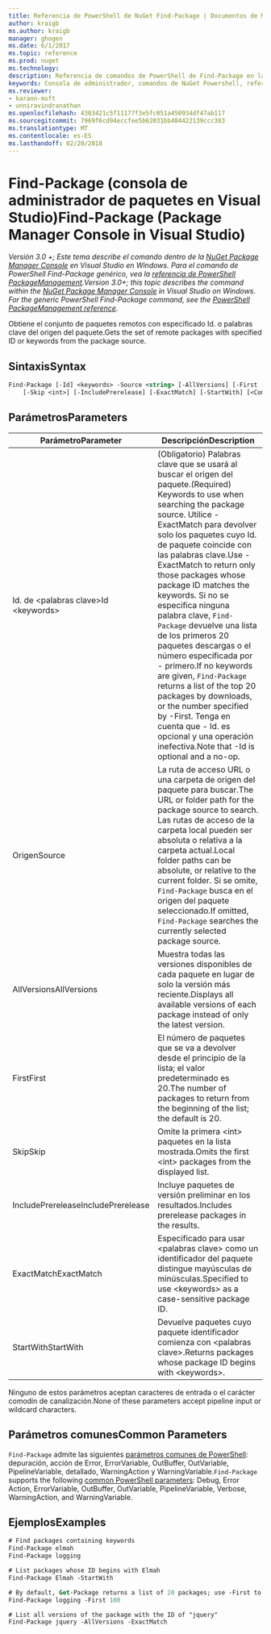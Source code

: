 ```yaml
---
title: Referencia de PowerShell de NuGet Find-Package | Documentos de Microsoft
author: kraigb
ms.author: kraigb
manager: ghogen
ms.date: 6/1/2017
ms.topic: reference
ms.prod: nuget
ms.technology: 
description: Referencia de comandos de PowerShell de Find-Package en la consola de administrador de paquetes de NuGet en Visual Studio.
keywords: Consola de administrador, comandos de NuGet Powershell, referencia de NuGet Powershell, Find-Package de paquete de NuGet
ms.reviewer:
- karann-msft
- unniravindranathan
ms.openlocfilehash: 4303421c5f11177f3e5fc051a450934df47ab117
ms.sourcegitcommit: 7969f6cd94eccfee5b62031bb404422139ccc383
ms.translationtype: MT
ms.contentlocale: es-ES
ms.lasthandoff: 02/20/2018
---
```

# <a name="find-package-package-manager-console-in-visual-studio"></a><span data-ttu-id="bf485-104">Find-Package (consola de administrador de paquetes en Visual Studio)</span><span class="sxs-lookup"><span data-stu-id="bf485-104">Find-Package (Package Manager Console in Visual Studio)</span></span>

<span data-ttu-id="bf485-105">*Versión 3.0 +; Este tema describe el comando dentro de la [NuGet Package Manager Console](package-manager-console.md) en Visual Studio en Windows. Para el comando de PowerShell Find-Package genérico, vea la [referencia de PowerShell PackageManagement](/powershell/module/packagemanagement/?view=powershell-6).*</span><span class="sxs-lookup"><span data-stu-id="bf485-105">*Version 3.0+; this topic describes the command within the [NuGet Package Manager Console](package-manager-console.md) in Visual Studio on Windows. For the generic PowerShell Find-Package command, see the [PowerShell PackageManagement reference](/powershell/module/packagemanagement/?view=powershell-6).*</span></span>

<span data-ttu-id="bf485-106">Obtiene el conjunto de paquetes remotos con especificado Id. o palabras clave del origen del paquete.</span><span class="sxs-lookup"><span data-stu-id="bf485-106">Gets the set of remote packages with specified ID or keywords from the package source.</span></span>

## <a name="syntax"></a><span data-ttu-id="bf485-107">Sintaxis</span><span class="sxs-lookup"><span data-stu-id="bf485-107">Syntax</span></span>

```ps
Find-Package [-Id] <keywords> -Source <string> [-AllVersions] [-First [<int>]]
    [-Skip <int>] [-IncludePrerelease] [-ExactMatch] [-StartWith] [<CommonParameters>]
```

## <a name="parameters"></a><span data-ttu-id="bf485-108">Parámetros</span><span class="sxs-lookup"><span data-stu-id="bf485-108">Parameters</span></span>

| <span data-ttu-id="bf485-109">Parámetro</span><span class="sxs-lookup"><span data-stu-id="bf485-109">Parameter</span></span> | <span data-ttu-id="bf485-110">Descripción</span><span class="sxs-lookup"><span data-stu-id="bf485-110">Description</span></span> |
| --- | --- |
| <span data-ttu-id="bf485-111">Id. de &lt;palabras clave&gt;</span><span class="sxs-lookup"><span data-stu-id="bf485-111">Id &lt;keywords&gt;</span></span> | <span data-ttu-id="bf485-112">(Obligatorio) Palabras clave que se usará al buscar el origen del paquete.</span><span class="sxs-lookup"><span data-stu-id="bf485-112">(Required) Keywords to use when searching the package source.</span></span> <span data-ttu-id="bf485-113">Utilice - ExactMatch para devolver solo los paquetes cuyo Id. de paquete coincide con las palabras clave.</span><span class="sxs-lookup"><span data-stu-id="bf485-113">Use -ExactMatch to return only those packages whose package ID matches the keywords.</span></span> <span data-ttu-id="bf485-114">Si no se especifica ninguna palabra clave, `Find-Package` devuelve una lista de los primeros 20 paquetes descargas o el número especificada por - primero.</span><span class="sxs-lookup"><span data-stu-id="bf485-114">If no keywords are given, `Find-Package` returns a list of the top 20 packages by downloads, or the number specified by -First.</span></span> <span data-ttu-id="bf485-115">Tenga en cuenta que - Id. es opcional y una operación inefectiva.</span><span class="sxs-lookup"><span data-stu-id="bf485-115">Note that -Id is optional and a no-op.</span></span> |
| <span data-ttu-id="bf485-116">Origen</span><span class="sxs-lookup"><span data-stu-id="bf485-116">Source</span></span> | <span data-ttu-id="bf485-117">La ruta de acceso URL o una carpeta de origen del paquete para buscar.</span><span class="sxs-lookup"><span data-stu-id="bf485-117">The URL or folder path for the package source to search.</span></span> <span data-ttu-id="bf485-118">Las rutas de acceso de la carpeta local pueden ser absoluta o relativa a la carpeta actual.</span><span class="sxs-lookup"><span data-stu-id="bf485-118">Local folder paths can be absolute, or relative to the current folder.</span></span> <span data-ttu-id="bf485-119">Si se omite, `Find-Package` busca en el origen del paquete seleccionado.</span><span class="sxs-lookup"><span data-stu-id="bf485-119">If omitted, `Find-Package` searches the currently selected package source.</span></span> |
| <span data-ttu-id="bf485-120">AllVersions</span><span class="sxs-lookup"><span data-stu-id="bf485-120">AllVersions</span></span> | <span data-ttu-id="bf485-121">Muestra todas las versiones disponibles de cada paquete en lugar de solo la versión más reciente.</span><span class="sxs-lookup"><span data-stu-id="bf485-121">Displays all available versions of each package instead of only the latest version.</span></span> |
| <span data-ttu-id="bf485-122">First</span><span class="sxs-lookup"><span data-stu-id="bf485-122">First</span></span> | <span data-ttu-id="bf485-123">El número de paquetes que se va a devolver desde el principio de la lista; el valor predeterminado es 20.</span><span class="sxs-lookup"><span data-stu-id="bf485-123">The number of packages to return from the beginning of the list; the default is 20.</span></span> |
| <span data-ttu-id="bf485-124">Skip</span><span class="sxs-lookup"><span data-stu-id="bf485-124">Skip</span></span> | <span data-ttu-id="bf485-125">Omite la primera &lt;int&gt; paquetes en la lista mostrada.</span><span class="sxs-lookup"><span data-stu-id="bf485-125">Omits the first &lt;int&gt; packages from the displayed list.</span></span>  |
| <span data-ttu-id="bf485-126">IncludePrerelease</span><span class="sxs-lookup"><span data-stu-id="bf485-126">IncludePrerelease</span></span> | <span data-ttu-id="bf485-127">Incluye paquetes de versión preliminar en los resultados.</span><span class="sxs-lookup"><span data-stu-id="bf485-127">Includes prerelease packages in the results.</span></span> |
| <span data-ttu-id="bf485-128">ExactMatch</span><span class="sxs-lookup"><span data-stu-id="bf485-128">ExactMatch</span></span> | <span data-ttu-id="bf485-129">Especificado para usar &lt;palabras clave&gt; como un identificador del paquete distingue mayúsculas de minúsculas.</span><span class="sxs-lookup"><span data-stu-id="bf485-129">Specified to use &lt;keywords&gt; as a case-sensitive package ID.</span></span> |
| <span data-ttu-id="bf485-130">StartWith</span><span class="sxs-lookup"><span data-stu-id="bf485-130">StartWith</span></span> | <span data-ttu-id="bf485-131">Devuelve paquetes cuyo paquete identificador comienza con &lt;palabras clave&gt;.</span><span class="sxs-lookup"><span data-stu-id="bf485-131">Returns packages whose package ID begins with &lt;keywords&gt;.</span></span> |

<span data-ttu-id="bf485-132">Ninguno de estos parámetros aceptan caracteres de entrada o el carácter comodín de canalización.</span><span class="sxs-lookup"><span data-stu-id="bf485-132">None of these parameters accept pipeline input or wildcard characters.</span></span>

## <a name="common-parameters"></a><span data-ttu-id="bf485-133">Parámetros comunes</span><span class="sxs-lookup"><span data-stu-id="bf485-133">Common Parameters</span></span>

<span data-ttu-id="bf485-134">`Find-Package` admite las siguientes [parámetros comunes de PowerShell](http://go.microsoft.com/fwlink/?LinkID=113216): depuración, acción de Error, ErrorVariable, OutBuffer, OutVariable, PipelineVariable, detallado, WarningAction y WarningVariable.</span><span class="sxs-lookup"><span data-stu-id="bf485-134">`Find-Package` supports the following [common PowerShell parameters](http://go.microsoft.com/fwlink/?LinkID=113216): Debug, Error Action, ErrorVariable, OutBuffer, OutVariable, PipelineVariable, Verbose, WarningAction, and WarningVariable.</span></span>

## <a name="examples"></a><span data-ttu-id="bf485-135">Ejemplos</span><span class="sxs-lookup"><span data-stu-id="bf485-135">Examples</span></span>

```ps
# Find packages containing keywords
Find-Package elmah
Find-Package logging

# List packages whose ID begins with Elmah
Find-Package Elmah -StartWith

# By default, Get-Package returns a list of 20 packages; use -First to show more
Find-Package logging -First 100

# List all versions of the package with the ID of "jquery"
Find-Package jquery -AllVersions -ExactMatch
```
